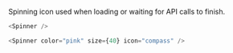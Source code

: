 Spinning icon used when loading or waiting for API calls to finish.

```js
<Spinner />
```

```js
<Spinner color="pink" size={40} icon="compass" />
```
